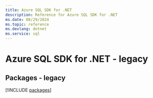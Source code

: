 ```yaml
---
title: Azure SQL SDK for .NET
description: Reference for Azure SQL SDK for .NET
ms.date: 08/29/2024
ms.topic: reference
ms.devlang: dotnet
ms.service: sql
---
```

# Azure SQL SDK for .NET - legacy
## Packages - legacy
[!INCLUDE [packages](sql-index.md)]